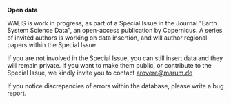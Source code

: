 **Open data**

WALIS is work in progress, as part of a Special Issue in the Journal "Earth System Science Data", an open-access publication by Copernicus. A series of invited authors is working on data insertion, and will author regional papers within the Special Issue.

If you are not involved in the Special Issue, you can still insert data and they will remain private. If you want to make them public, or contribute to the Special Issue, we kindly invite you to contact arovere@marum.de

If you notice discrepancies of errors within the database, please write a bug report.
